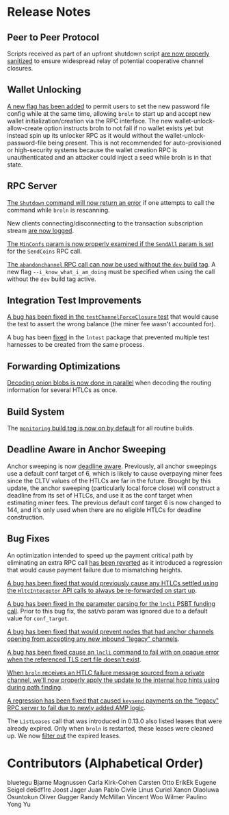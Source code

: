 # Release Notes

## Peer to Peer Protocol

Scripts received as part of an upfront shutdown script [are now properly
sanitized](https://github.com/brolightningnetwork/broln/pull/5369) to ensure
widespread relay of potential cooperative channel closures.

## Wallet Unlocking

[A new flag has been added](https://github.com/brolightningnetwork/broln/pull/5457)
to permit users to set the new password file config while at the same time,
allowing `broln` to start up and accept new wallet initialization/creation via the
RPC interface. The new wallet-unlock-allow-create option instructs broln to not
fail if no wallet exists yet but instead spin up its unlocker RPC as it would
without the wallet-unlock-password-file being present.  This is not recommended
for auto-provisioned or high-security systems because the wallet creation RPC
is unauthenticated and an attacker could inject a seed while broln is in that
state.

## RPC Server

[The `Shutdown` command will now return an
error](https://github.com/brolightningnetwork/broln/pull/5364) if one attempts to
call the command while `broln` is rescanning.

New clients connecting/disconnecting to the transaction subscription stream
[are now logged](https://github.com/brolightningnetwork/broln/pull/5358).

[The `MinConfs` param is now properly examined if the `SendAll` param is
set](https://github.com/brolightningnetwork/broln/pull/5200) for the `SendCoins` RPC
call.

[The `abandonchannel` RPC call can now be used without the `dev` build
tag](https://github.com/brolightningnetwork/broln/pull/5335). A new flag
`--i_know_what_i_am_doing` must be specified when using the call without the
`dev` build tag active.

## Integration Test Improvements

[A bug has been fixed in the `testChannelForceClosure`
test](https://github.com/brolightningnetwork/broln/pull/5348) that would cause the
test to assert the wrong balance (the miner fee wasn't accounted for).

A bug has been [fixed](https://github.com/brolightningnetwork/broln/pull/5674) in 
the `lntest` package that prevented multiple test harnesses to be created from 
the same process.

## Forwarding Optimizations

[Decoding onion blobs is now done in
parallel](https://github.com/brolightningnetwork/broln/pull/5248) when decoding the
routing information for several HTLCs as once.

## Build System

The [`monitoring` build tag is now on by
default](https://github.com/brolightningnetwork/broln/pull/5399) for all routine
builds.

## Deadline Aware in Anchor Sweeping

Anchor sweeping is now [deadline
aware](https://github.com/brolightningnetwork/broln/pull/5148). Previously, all
anchor sweepings use a default conf target of 6, which is likely to cause
overpaying miner fees since the CLTV values of the HTLCs are far in the future.
Brought by this update, the anchor sweeping (particularly local force close)
will construct a deadline from its set of HTLCs, and use it as the conf target
when estimating miner fees. The previous default conf target 6 is now changed
to 144, and it's only used when there are no eligible HTLCs for deadline
construction.

## Bug Fixes

An optimization intended to speed up the payment critical path by
eliminating an extra RPC call [has been
reverted](https://github.com/brolightningnetwork/broln/pull/5404) as it
introduced a regression that would cause payment failure due to mismatching
heights.

[A bug has been fixed that would previously cause any HTLCs settled using the
`HltcInteceptor` API calls to always be re-forwarded on start
up](https://github.com/brolightningnetwork/broln/pull/5280).

[A bug has been fixed in the parameter parsing for the `lncli` PSBT funding
call](https://github.com/brolightningnetwork/broln/pull/5441).  Prior to this bug
fix, the sat/vb param was ignored due to a default value for `conf_target`.

[A bug has been fixed that would prevent nodes that had anchor channels opening
from accepting any new inbound "legacy"
channels](https://github.com/brolightningnetwork/broln/pull/5428).

[A bug has been fixed cause an `lncli` command to fail with on opaque error
when the referenced TLS cert file doesn't
exist](https://github.com/brolightningnetwork/broln/pull/5416).

[When `broln` receives an HTLC failure message sourced from a private channel,
we'll now properly apply the update to the internal hop hints using during path
finding](https://github.com/brolightningnetwork/broln/pull/5332).

[A regression has been fixed that caused `keysend` payments on the "legacy" RPC
server to fail due to newly added AMP
logic](https://github.com/brolightningnetwork/broln/pull/5419).

The `ListLeases` call that was introduced in 0.13.0 also listed leases that were
already expired. Only when `broln` is restarted, these leases were cleaned up. We
now [filter out](https://github.com/brolightningnetwork/broln/pull/5472) the expired
leases.

# Contributors (Alphabetical Order)

bluetegu 
Bjarne Magnussen 
Carla Kirk-Cohen
Carsten Otto 
ErikEk 
Eugene Seigel
de6df1re 
Joost Jager 
Juan Pablo Civile 
Linus Curiel Xanon
Olaoluwa Osuntokun 
Oliver Gugger 
Randy McMillan 
Vincent Woo 
Wilmer Paulino 
Yong Yu
